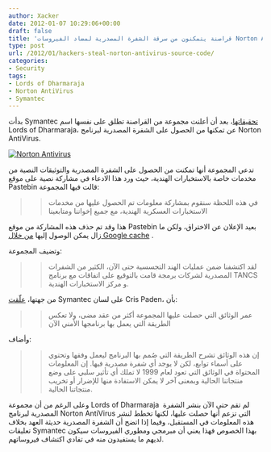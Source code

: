 ```yaml
---
author: Xacker
date: 2012-01-07 10:29:06+00:00
draft: false
title: 'قراصنة يتمكنون من سرقة الشفرة المصدرية لمضاد الفيروسات Norton Antivirus '
type: post
url: /2012/01/hackers-steal-norton-antivirus-source-code/
categories:
- Security
tags:
- Lords of Dharmaraja
- Norton AntiVirus
- Symantec
---
```


بدأت Symantec [تحقيقاتها](http://www.theinquirer.net/inquirer/news/2135720/symantec-confirms-norton-source-code-hack)، بعد أن أعلنت مجموعة من القراصنة تطلق على نفسها اسم Lords of Dharmaraja، عن تمكنها من الحصول على الشفرة المصدرية لبرنامج Norton AntiVirus.




[![Norton Antivirus](https://www.it-scoop.com/wp-content/uploads/2012/01/norton-logo.jpg)
](https://www.it-scoop.com/wp-content/uploads/2012/01/norton-logo.jpg)




تدعي المجموعة أنها تمكنت من الحصول على الشفرة المصدرية والتوثيقات النصية من مخدمات خاصة بالاستخبارات الهندية، حيث ورد هذا الادعاء في مشاركة نصية على موقع Pastebin قالت فيها المجموعة:





<blockquote>

> 
> في هذه اللحظة سنقوم بمشاركة معلومات تم الحصول عليها من مخدمات الاستخبارات العسكرية الهندية، مع جميع إخواننا ومتابعينا
> 
> 
</blockquote>




هذا وقد تم حذف هذه المشاركة من موقع Pastebin بعيد الإعلان عن الاختراق، ولكن ما زال يمكن الوصول إليها [من خلال Google cache](http://webcache.googleusercontent.com/search?q=cache%3Ahttp%3A%2F%2Fpastebin.com%2FciExRzr3&ie=utf-8&oe=utf-8&aq=t) .




وتضيف المجموعة:





<blockquote>

> 
> لقد اكتشفنا ضمن عمليات الهند التجسسية حتى الآن، الكثير من الشفرات المصدرية لشركات برمجة قامت بالتوقيع على اتفاقات مع برنامج TANCS و مركز الاستخبارات الهندية.
> 
> 
</blockquote>




من جهتها، [علّقت](http://news.idg.no/cw/art.cfm?id=FD698C4F-9F1B-62B0-6FFBAC45E4ED8654) Symantec على لسان Cris Paden، بأن:





<blockquote>

> 
> عمر الوثائق التي حصلت عليها المجموعة أكثر من عقد مضى، ولا تعكس الطريقة التي يعمل بها برنامجها الأمني الآن
> 
> 
</blockquote>




وأضاف:





<blockquote>

> 
> إن هذه الوثائق تشرح الطريقة التي صُمم بها البرنامج ليعمل وفقها وتحتوي على أسماء توابع، لكن لا يوجد أي شفرة مصدرية فيها. إن المعلومات المحتواة في الوثائق التي تعود لعام 1999 لا تملك أي تأثير سلبي على وضع منتجاتنا الحالية وبمعنى آخر لا يمكن الاستفادة منها للإضرار أو تخريب منتجاتنا الحالية.
> 
> 
</blockquote>




وعلى الرغم من أن مجموعة Lords of Dharmaraja  لم تقم حتى الآن بنشر الشفرة المصدرية لبرنامج Norton AntiVirus التي تزعم أنها حصلت عليها، لكنها تخطط لنشر هذه المعلومات في المستقبل، وفيما إذا اتضح أن الشفرة المصدرية حديثة العهد بخلاف تعليقات Symantec بهذا الخصوص فهذا يعني أن مبرمجي ومطوري الفيروسات سيكون لديهم ما يستفيدون منه في تفادي اكتشاف فيروساتهم.
